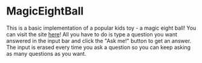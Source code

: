 # MagicEightBall

 This is a basic implementation of a popular kids toy - a magic eight ball! You can visit the site [here](https://aasiyahf.github.io/magiceightball/)! All you have to do is type a question you want answered in the input bar and click the "Ask me!" button to get an answer. The input is erased every time you ask a question so you can keep asking as many questions as you want.
